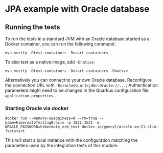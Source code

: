 # JPA example with Oracle database

## Running the tests


To run the tests in a standard JVM with an Oracle database started as a Docker container, you can run the following command:

```
mvn verify -Dtest-containers -Dstart-containers
```

To also test as a native image, add `-Dnative`:

```
mvn verify -Dtest-containers -Dstart-containers -Dnative
```

Alternatively you can connect to your own Oracle database.
Reconfigure the connection URL with `-Doracledb.url=jdbc:Oracle://...`;
Authentication parameters might need to be changed in the Quarkus configuration file `application.properties`.

### Starting Oracle via docker

```
docker run --memory-swappiness=0 --rm=true --name=HibernateTestingOracle -p 1521:1521 -e ORACLE_PASSWORD=hibernate_orm_test docker.io/gvenzl/oracle-xe:21-slim-faststart
```

This will start a local instance with the configuration matching the parameters used by the integration tests of this module.

